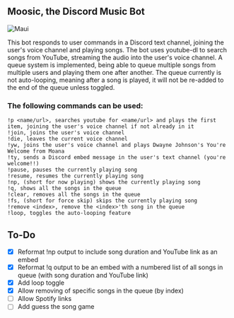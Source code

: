 ## Moosic, the Discord Music Bot
![Maui](https://i.imgur.com/tTb9v2X_d.webp?maxwidth=760&fidelity=grand)

This bot responds to user commands in a Discord text channel, joining the user's voice channel and playing songs. 
The bot uses youtube-dl to search songs from YouTube, streaming the audio into the user's voice channel.
A queue system is implemented, being able to queue multiple songs from multiple users and playing them one after another. 
The queue currently is not auto-looping, meaning after a song is played, it will not be re-added to the end of the queue unless toggled.

### The following commands can be used:
```
!p <name/url>, searches youtube for <name/url> and plays the first item, joining the user's voice channel if not already in it
!join, joins the user's voice channel
!die, leaves the current voice channel
!yw, joins the user's voice channel and plays Dwayne Johnson's You're Welcome from Moana
!ty, sends a Discord embed message in the user's text channel (you're welcome!!)
!pause, pauses the currently playing song
!resume, resumes the currently playing song
!np, (short for now playing) shows the currently playing song
!q, shows all the songs in the queue
!clear, removes all the songs in the queue
!fs, (short for force skip) skips the currently playing song
!remove <index>, remove the <index>'th song in the queue
!loop, toggles the auto-looping feature
```

## To-Do
 - [x] Reformat !np output to include song duration and YouTube link as an embed
 - [x] Reformat !q output to be an embed with a numbered list of all songs in queue (with song duration and YouTube link)
 - [x] Add loop toggle
 - [x] Allow removing of specific songs in the queue (by index)
 - [ ] Allow Spotify links
 - [ ] Add guess the song game
